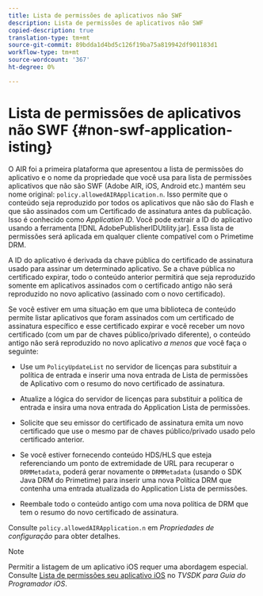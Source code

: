 ```yaml
---
title: Lista de permissões de aplicativos não SWF
description: Lista de permissões de aplicativos não SWF
copied-description: true
translation-type: tm+mt
source-git-commit: 89bdda1d4bd5c126f19ba75a819942df901183d1
workflow-type: tm+mt
source-wordcount: '367'
ht-degree: 0%

---
```



# Lista de permissões de aplicativos não SWF {#non-swf-application-isting}

O AIR foi a primeira plataforma que apresentou a lista de permissões do aplicativo e o nome da propriedade que você usa para lista de permissões aplicativos que não são SWF (Adobe AIR, iOS, Android etc.) mantém seu nome original: `policy.allowedAIRApplication.n`. Isso permite que o conteúdo seja reproduzido por todos os aplicativos que não são do Flash e que são assinados com um Certificado de assinatura antes da publicação. Isso é conhecido como *Application ID*. Você pode extrair a ID do aplicativo usando a ferramenta [!DNL AdobePublisherIDUtility.jar]. Essa lista de permissões será aplicada em qualquer cliente compatível com o Primetime DRM.

A ID do aplicativo é derivada da chave pública do certificado de assinatura usado para assinar um determinado aplicativo. Se a chave pública no certificado expirar, todo o conteúdo anterior permitirá que seja reproduzido somente em aplicativos assinados com o certificado antigo não será reproduzido no novo aplicativo (assinado com o novo certificado).

Se você estiver em uma situação em que uma biblioteca de conteúdo permite listar aplicativos que foram assinados com um certificado de assinatura específico e esse certificado expirar e você receber um novo certificado (com um par de chaves público/privado diferente), o conteúdo antigo não será reproduzido no novo aplicativo *a menos que* você faça o seguinte:

* Use um `PolicyUpdateList` no servidor de licenças para substituir a política de entrada e inserir uma nova entrada de Lista de permissões de Aplicativo com o resumo do novo certificado de assinatura.
* Atualize a lógica do servidor de licenças para substituir a política de entrada e insira uma nova entrada do Application Lista de permissões.
* Solicite que seu emissor do certificado de assinatura emita um novo certificado que use o mesmo par de chaves público/privado usado pelo certificado anterior.
* Se você estiver fornecendo conteúdo HDS/HLS que esteja referenciando um ponto de extremidade de URL para recuperar o `DRMMetadata`, poderá gerar novamente o `DRMMetadata` (usando o SDK Java DRM do Primetime) para inserir uma nova Política DRM que contenha uma entrada atualizada do Application Lista de permissões.

* Reembale todo o conteúdo antigo com uma nova política de DRM que tem o resumo do novo certificado de assinatura.

Consulte `policy.allowedAIRApplication.n` em *Propriedades de configuração* para obter detalhes.

>[!NOTE]
>
>Permitir a listagem de um aplicativo iOS requer uma abordagem especial. Consulte [Lista de permissões seu aplicativo iOS](../../../../../programming/tvsdk-3x-ios-prog/ios-3x-drm-content-security/ios-3x-allowlist-your-ios-application.md) no *TVSDK para Guia do Programador iOS*.
